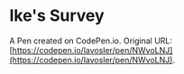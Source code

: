 # Ike's Survey

A Pen created on CodePen.io. Original URL: [https://codepen.io/lavosler/pen/NWvoLNJ](https://codepen.io/lavosler/pen/NWvoLNJ).

